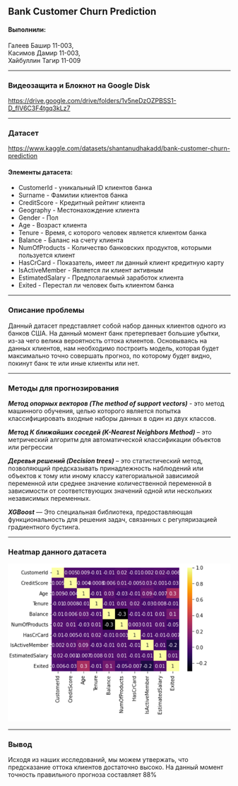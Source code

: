 ﻿## Bank Customer Churn Prediction

#### Выполнили: 
Галеев Башир 11-003,\
Касимов Дамир 11-003,\
Хайбуллин Тагир 11-009

----

### Видеозащита и Блокнот на Google Disk
https://drive.google.com/drive/folders/1v5neDzOZPBSS1-D_fIV6C3F4tgq3kLz7

----

### Датасет
https://www.kaggle.com/datasets/shantanudhakadd/bank-customer-churn-prediction

#### Элементы датасета:

* CustomerId - уникальный ID клиентов банка
* Surname - Фамилии клиентов банка
* CreditScore - Кредитный рейтинг клиента
* Geography - Местонахождение клиента
* Gender - Пол
* Age - Возраст клиента
* Tenure - Время, с которого человек является клиентом банка
* Balance - Баланс на счету клиента
* NumOfProducts - Количество банковских продуктов, которыми пользуется клиент
* HasCrCard - Показатель, имеет ли данный клиент кредитную карту
* IsActiveMember - Является ли клиент активным
* EstimatedSalary - Предполагаемый заработок клиента
* Exited - Перестал ли человек быть клиентом банка

----

### Описание проблемы
Данный датасет представляет собой набор данных клиентов одного из банков США. На данный момент банк претерпевает большие убытки, из-за чего велика вероятность оттока клиентов.
Основываясь на данных клиентов, нам необходимо построить модель, которая будет максимально точно совершать прогноз, по которому будет видно, покинут банк те или иные клиенты или нет.

----
### Методы для прогнозирования

***Метод опорных векторов (The method of support vectors)*** - это метод машинного обучения, целью которого является попытка классифицировать входные наборы данных в один из двух классов.

***Метод К ближайших соседей (K-Nearest Neighbors Method)***  – это метрический алгоритм для автоматической классификации объектов или регрессии

***Деревья решений (Decision trees)***  – это статистический метод, позволяющий предсказывать принадлежность наблюдений или объектов к тому или иному классу категориальной зависимой переменной или среднее значение количественной переменной в зависимости от соответствующих значений одной или нескольких независимых переменных.

***XGBoost*** — Это специальная библиотека, предоставляющая функциональность для решения задач, связанных с регуляризацией градиентного бустинга.

----


### Heatmap данного датасета

![alt text](img.png?raw=true)

----

### Вывод

Исходя из наших исследований, мы можем утвержать, что предсказание оттока клиентов достаточно высоко. На данный момент точность правильного прогноза составляет 88%